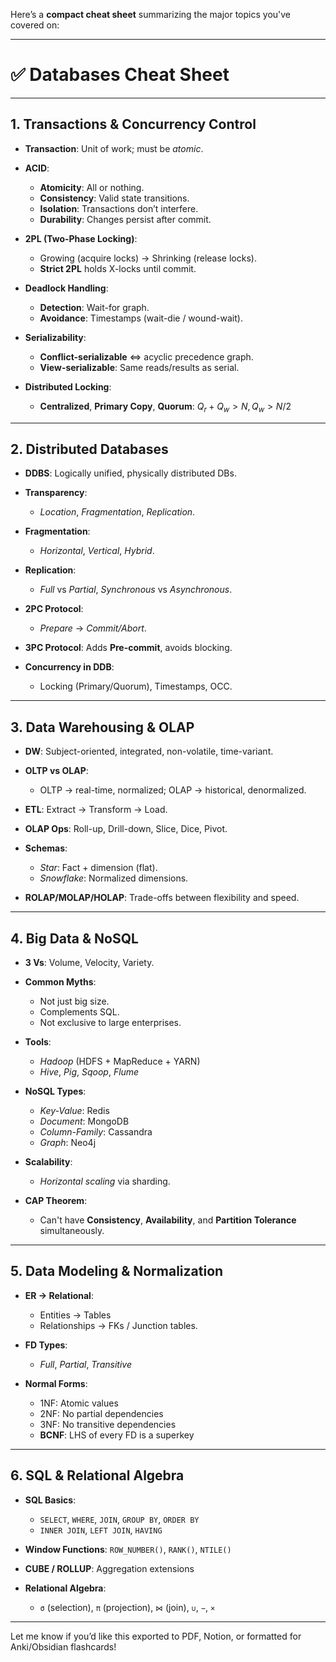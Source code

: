 Here’s a **compact cheat sheet** summarizing the major topics you've covered on:

---

# ✅ **Databases Cheat Sheet**

---

## 1. **Transactions & Concurrency Control**

* **Transaction**: Unit of work; must be *atomic*.
* **ACID**:

  * **Atomicity**: All or nothing.
  * **Consistency**: Valid state transitions.
  * **Isolation**: Transactions don’t interfere.
  * **Durability**: Changes persist after commit.
* **2PL (Two-Phase Locking)**:

  * Growing (acquire locks) → Shrinking (release locks).
  * **Strict 2PL** holds X-locks until commit.
* **Deadlock Handling**:

  * **Detection**: Wait-for graph.
  * **Avoidance**: Timestamps (wait-die / wound-wait).
* **Serializability**:

  * **Conflict-serializable** ⇔ acyclic precedence graph.
  * **View-serializable**: Same reads/results as serial.
* **Distributed Locking**:

  * **Centralized**, **Primary Copy**, **Quorum**: $Q_r + Q_w > N, Q_w > N/2$

---

## 2. **Distributed Databases**

* **DDBS**: Logically unified, physically distributed DBs.
* **Transparency**:

  * *Location*, *Fragmentation*, *Replication*.
* **Fragmentation**:

  * *Horizontal*, *Vertical*, *Hybrid*.
* **Replication**:

  * *Full* vs *Partial*, *Synchronous* vs *Asynchronous*.
* **2PC Protocol**:

  * *Prepare* → *Commit/Abort*.
* **3PC Protocol**: Adds **Pre-commit**, avoids blocking.
* **Concurrency in DDB**:

  * Locking (Primary/Quorum), Timestamps, OCC.

---

## 3. **Data Warehousing & OLAP**

* **DW**: Subject-oriented, integrated, non-volatile, time-variant.
* **OLTP vs OLAP**:

  * OLTP → real-time, normalized; OLAP → historical, denormalized.
* **ETL**: Extract → Transform → Load.
* **OLAP Ops**: Roll-up, Drill-down, Slice, Dice, Pivot.
* **Schemas**:

  * *Star*: Fact + dimension (flat).
  * *Snowflake*: Normalized dimensions.
* **ROLAP/MOLAP/HOLAP**: Trade-offs between flexibility and speed.

---

## 4. **Big Data & NoSQL**

* **3 Vs**: Volume, Velocity, Variety.
* **Common Myths**:

  * Not just big size.
  * Complements SQL.
  * Not exclusive to large enterprises.
* **Tools**:

  * *Hadoop* (HDFS + MapReduce + YARN)
  * *Hive*, *Pig*, *Sqoop*, *Flume*
* **NoSQL Types**:

  * *Key-Value*: Redis
  * *Document*: MongoDB
  * *Column-Family*: Cassandra
  * *Graph*: Neo4j
* **Scalability**:

  * *Horizontal scaling* via sharding.
* **CAP Theorem**:

  * Can't have **Consistency**, **Availability**, and **Partition Tolerance** simultaneously.

---

## 5. **Data Modeling & Normalization**

* **ER → Relational**:

  * Entities → Tables
  * Relationships → FKs / Junction tables.
* **FD Types**:

  * *Full*, *Partial*, *Transitive*
* **Normal Forms**:

  * 1NF: Atomic values
  * 2NF: No partial dependencies
  * 3NF: No transitive dependencies
  * **BCNF**: LHS of every FD is a superkey

---

## 6. **SQL & Relational Algebra**

* **SQL Basics**:

  * `SELECT`, `WHERE`, `JOIN`, `GROUP BY`, `ORDER BY`
  * `INNER JOIN`, `LEFT JOIN`, `HAVING`
* **Window Functions**: `ROW_NUMBER()`, `RANK()`, `NTILE()`
* **CUBE / ROLLUP**: Aggregation extensions
* **Relational Algebra**:

  * `σ` (selection), `π` (projection), `⋈` (join), `∪`, `−`, `×`

---

Let me know if you’d like this exported to PDF, Notion, or formatted for Anki/Obsidian flashcards!
